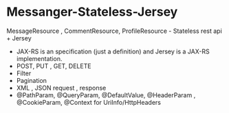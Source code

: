 # Messanger-Stateless-Jersey
MessageResource , CommentResource, ProfileResource - Stateless rest api + Jersey

- JAX-RS is an specification (just a definition) and Jersey is a JAX-RS implementation.
- POST, PUT , GET, DELETE
- Filter 
- Pagination 
- XML , JSON request , response
- @PathParam, @QueryParam, @DefaultValue, @HeaderParam , @CookieParam, @Context for UriInfo/HttpHeaders

